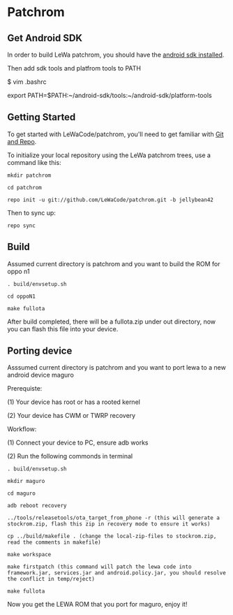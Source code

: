 Patchrom
===========

Get Android SDK
----------------

In order to build LeWa patchrom, you should have the [android sdk installed](https://developer.android.com/sdk/installing.html).

Then add sdk tools and platfrom tools to PATH

$ vim .bashrc

export PATH=$PATH:~/android-sdk/tools:~/android-sdk/platform-tools

Getting Started
---------------

To get started with LeWaCode/patchrom, you'll need to get familiar with [Git and Repo](http://source.android.com/source/using-repo.html).

To initialize your local repository using the LeWa patchrom trees, use a command like this:

    mkdir patchrom

    cd patchrom

    repo init -u git://github.com/LeWaCode/patchrom.git -b jellybean42

Then to sync up:

    repo sync

Build
--------

Assumed current directory is patchrom and you want to build the ROM for oppo n1


    . build/envsetup.sh

    cd oppoN1

    make fullota

After build completed, there will be a fullota.zip under out directory, now you can flash this file into your device.

Porting device
----------------

Asssumed current directory is patchrom and you want to port lewa to a new android device maguro

Prerequiste:

(1) Your device has root or has a rooted kernel

(2) Your device has CWM or TWRP recovery

Workflow:

(1) Connect your device to PC, ensure adb works

(2) Run the following commonds in terminal

    . build/envsetup.sh

    mkdir maguro

    cd maguro

    adb reboot recovery

    ../tools/releasetools/ota_target_from_phone -r (this will generate a stockrom.zip, flash this zip in recovery mode to ensure it works)

    cp ../build/makefile . (change the local-zip-files to stockrom.zip, read the comments in makefile)

    make workspace

    make firstpatch (this command will patch the lewa code into framework.jar, services.jar and android.policy.jar, you should resolve the conflict in temp/reject)

    make fullota

Now you get the LEWA ROM that you port for maguro, enjoy it!



